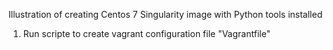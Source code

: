 Illustration of creating Centos 7 Singularity image with Python tools installed


 1. Run scripte to create vagrant configuration file "Vagrantfile"
